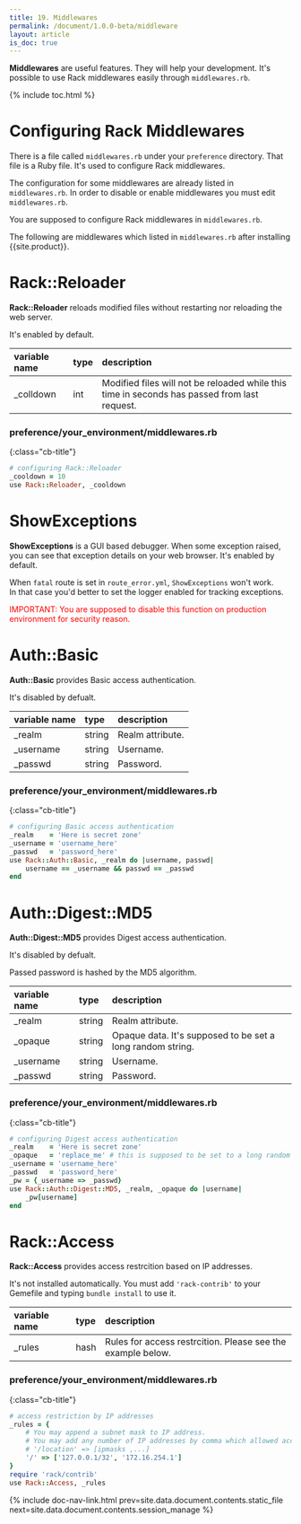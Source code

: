```yaml
---
title: 19. Middlewares
permalink: /document/1.0.0-beta/middleware
layout: article
is_doc: true
---
```


**Middlewares** are useful features. They will help your development.
It's possible to use Rack middlewares easily through `middlewares.rb`.

{% include toc.html %}

# Configuring Rack Middlewares

There is a file called `middlewares.rb` under your `preference` directory. That file is a Ruby file.
It's used to configure Rack middlewares.

The configuration for some middlewares are already listed in `middlewares.rb`.
In order to disable or enable middlewares you must edit `middlewares.rb`.

You are supposed to configure Rack middlewares in `middlewares.rb`.

The following are middlewares which listed in `middlewares.rb` after installing {{site.product}}.

# Rack::Reloader

**Rack::Reloader** reloads modified files without restarting nor reloading the web server.

It's enabled by default.

variable name|type|description
:-|:-|:-
_colldown|int|Modified files will not be reloaded while this time in seconds has passed from last request.


### preference/your_environment/middlewares.rb
{:class="cb-title"}
```rb
# configuring Rack::Reloader
_cooldown = 10
use Rack::Reloader, _cooldown
```


# ShowExceptions

**ShowExceptions** is a GUI based debugger.
When some exception raised, you can see that exception details on your web browser.
It's enabled by default.

<p class="tip">When <code>fatal</code> route is set in <code>route_error.yml</code>, <code>ShowExceptions</code> won't work.<br />In that case you'd better to set the logger enabled for tracking exceptions.</p>
<p class="tip" style="color: red;">IMPORTANT: You are supposed to disable this function on production environment for security reason.</p>


# Auth::Basic

**Auth::Basic** provides Basic access authentication.

It's disabled by defualt.

variable name|type|description
:-|:-|:-
_realm|string|Realm attribute.
_username|string|Username.
_passwd|string|Password.

### preference/your_environment/middlewares.rb
{:class="cb-title"}
```rb
# configuring Basic access authentication
_realm    = 'Here is secret zone'
_username = 'username_here'
_passwd   = 'password_here'
use Rack::Auth::Basic, _realm do |username, passwd|
    username == _username && passwd == _passwd
end
```

# Auth::Digest::MD5

**Auth::Digest::MD5** provides Digest access authentication.

It's disabled by defualt.

Passed password is hashed by the MD5 algorithm.

variable name|type|description
:-|:-|:-
_realm|string|Realm attribute.
_opaque|string|Opaque data. It's supposed to be set a long random string.
_username|string|Username.
_passwd|string|Password.

### preference/your_environment/middlewares.rb
{:class="cb-title"}
```rb
# configuring Digest access authentication
_realm    = 'Here is secret zone'
_opaque   = 'replace_me' # this is supposed to be set to a long random string
_username = 'username_here'
_passwd   = 'password_here'
_pw = {_username => _passwd}
use Rack::Auth::Digest::MD5, _realm, _opaque do |username|
    _pw[username]
end
```

# Rack::Access

**Rack::Access** provides access restrcition based on IP addresses.

It's not installed automatically.
You must add `'rack-contrib'` to your Gemefile and typing `bundle install` to use it.

variable name|type|description
:-|:-|:-
_rules|hash|Rules for access restrcition. Please see the example below.

### preference/your_environment/middlewares.rb
{:class="cb-title"}
```rb
# access restriction by IP addresses
_rules = {
    # You may append a subnet mask to IP address.
    # You may add any number of IP addresses by comma which allowed accessing the server.
    # '/location' => [ipmasks ,...]
    '/' => ['127.0.0.1/32', '172.16.254.1']
}
require 'rack/contrib'
use Rack::Access, _rules
```

{% include doc-nav-link.html prev=site.data.document.contents.static_file next=site.data.document.contents.session_manage %}
